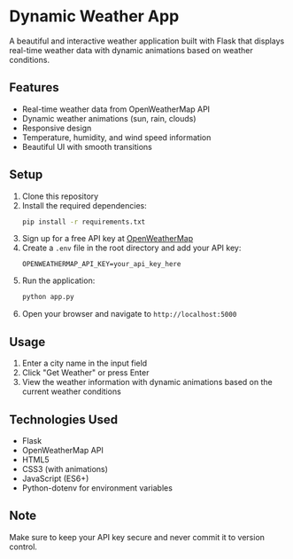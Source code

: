 # Dynamic Weather App

A beautiful and interactive weather application built with Flask that displays real-time weather data with dynamic animations based on weather conditions.

## Features

- Real-time weather data from OpenWeatherMap API
- Dynamic weather animations (sun, rain, clouds)
- Responsive design
- Temperature, humidity, and wind speed information
- Beautiful UI with smooth transitions

## Setup

1. Clone this repository
2. Install the required dependencies:
   ```bash
   pip install -r requirements.txt
   ```
3. Sign up for a free API key at [OpenWeatherMap](https://openweathermap.org/api)
4. Create a `.env` file in the root directory and add your API key:
   ```
   OPENWEATHERMAP_API_KEY=your_api_key_here
   ```
5. Run the application:
   ```bash
   python app.py
   ```
6. Open your browser and navigate to `http://localhost:5000`

## Usage

1. Enter a city name in the input field
2. Click "Get Weather" or press Enter
3. View the weather information with dynamic animations based on the current weather conditions

## Technologies Used

- Flask
- OpenWeatherMap API
- HTML5
- CSS3 (with animations)
- JavaScript (ES6+)
- Python-dotenv for environment variables

## Note

Make sure to keep your API key secure and never commit it to version control. 